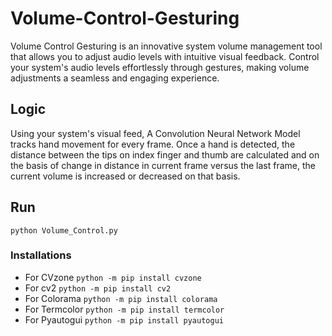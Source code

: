 # Volume-Control-Gesturing
Volume Control Gesturing is an innovative system volume management tool that allows you to adjust audio levels with intuitive visual feedback. Control your system's audio levels effortlessly through gestures, making volume adjustments a seamless and engaging experience.

## Logic ##
Using your system's visual feed, A Convolution Neural Network Model tracks hand movement for every frame. Once a hand is detected, the distance between the tips on index finger and thumb are calculated and on the basis of change in distance in current frame versus the last frame, the current volume is increased or decreased on that basis.

## Run ##
`python Volume_Control.py`

### Installations ###
* For CVzone `python -m pip install cvzone`
* For cv2 `python -m pip install cv2`
* For Colorama `python -m pip install colorama`
* For Termcolor `python -m pip install termcolor`
* For Pyautogui `python -m pip install pyautogui`
